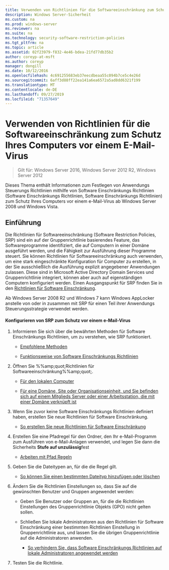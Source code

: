 ```yaml
---
title: Verwenden von Richtlinien für die Softwareeinschränkung zum Schutz Ihres Computers vor einem E-Mail-Virus
description: Windows Server-Sicherheit
ms.custom: na
ms.prod: windows-server
ms.reviewer: na
ms.suite: na
ms.technology: security-software-restriction-policies
ms.tgt_pltfrm: na
ms.topic: article
ms.assetid: 02f23979-f832-4e46-bdea-21fd77db35b2
author: coreyp-at-msft
ms.author: coreyp
manager: dongill
ms.date: 10/12/2016
ms.openlocfilehash: 4c691255683eb37eecdbeaa55c094b7ce5c4e26d
ms.sourcegitcommit: 6aff3d88ff22ea141a6ea6572a5ad8dd6321f199
ms.translationtype: MT
ms.contentlocale: de-DE
ms.lasthandoff: 09/27/2019
ms.locfileid: "71357649"
---
```

# <a name="use-software-restriction-policies-to-help-protect-your-computer-against-an-email-virus"></a>Verwenden von Richtlinien für die Softwareeinschränkung zum Schutz Ihres Computers vor einem E-Mail-Virus

>Gilt für: Windows Server 2016, Windows Server 2012 R2, Windows Server 2012

Dieses Thema enthält Informationen zum Festlegen von Anwendungs Steuerungs Richtlinien mithilfe von Software Einschränkungs Richtlinien (Software Einschränkungs Richtlinien, Software Einschränkungs Richtlinien) zum Schutz Ihres Computers vor einem e-Mail-Virus ab Windows Server 2008 und Windows Vista.

## <a name="introduction"></a>Einführung
Die Richtlinien für Softwareeinschränkung (Software Restriction Policies, SRP) sind ein auf der Gruppenrichtlinie basierendes Feature, das Softwareprogramme identifiziert, die auf Computern in einer Domäne ausgeführt werden, und die Fähigkeit zur Ausführung dieser Programme steuert. Sie können Richtlinien für Softwareeinschränkung auch verwenden, um eine stark eingeschränkte Konfiguration für Computer zu erstellen, in der Sie ausschließlich die Ausführung explizit angegebener Anwendungen zulassen. Diese sind in Microsoft Active Directory Domain Services und Gruppenrichtlinie integriert, können aber auch auf eigenständigen Computern konfiguriert werden. Einen Ausgangspunkt für SRP finden Sie in den [Richtlinien für Software Einschränkung](software-restriction-policies.md).

Ab Windows Server 2008 R2 und Windows 7 kann Windows AppLocker anstelle von oder in zusammen mit SRP für einen Teil ihrer Anwendungs Steuerungsstrategie verwendet werden. 

#### <a name="configure-srp-to-help-protect-against-an-e-mail-virus"></a>Konfigurieren von SRP zum Schutz vor einem e-Mail-Virus

1.  Informieren Sie sich über die bewährten Methoden für Software Einschränkungs Richtlinien, um zu verstehen, wie SRP funktioniert.

    -   [Empfohlene Methoden](software-restriction-policies-technical-overview.md#BKMK_Best_Practices)

    -   [Funktionsweise von Software Einschränkungs Richtlinien](https://technet.microsoft.com/library/cc786941(v=WS.10).aspx)

2.  Öffnen Sie %%amp;quot;Richtlinien für Softwareeinschränkung%%amp;quot;.

    -   [Für den lokalen Computer](administer-software-restriction-policies.md#BKMK_1)

    -   [Für eine Domäne, Site oder Organisationseinheit, und Sie befinden sich auf einem Mitglieds Server oder einer Arbeitsstation, die mit einer Domäne verknüpft ist](administer-software-restriction-policies.md#BKMK_2)

3.  Wenn Sie zuvor keine Software Einschränkungs Richtlinien definiert haben, erstellen Sie neue Richtlinien für Software Einschränkung.

    -   [So erstellen Sie neue Richtlinien für Software Einschränkung](administer-software-restriction-policies.md#BKMK_Create_SRP)

4.  Erstellen Sie eine Pfadregel für den Ordner, den Ihr e-Mail-Programm zum Ausführen von e-Mail-Anlagen verwendet, und legen Sie dann die Sicherheits **Stufe auf unzulässig**fest

    -   [Arbeiten mit Pfad Regeln](work-with-software-restriction-policies-rules.md#BKMK_Path_Rules)

5.  Geben Sie die Dateitypen an, für die die Regel gilt.

    -   [So können Sie einen bestimmten Dateityp hinzufügen oder löschen](administer-software-restriction-policies.md#BKMK_Add_Del)

6.  Ändern Sie die Richtlinien Einstellungen so, dass Sie auf die gewünschten Benutzer und Gruppen angewendet werden:

    -   Geben Sie Benutzer oder Gruppen an, für die die Richtlinien Einstellungen des Gruppenrichtlinie Objekts (GPO) nicht gelten sollen.

    -   Schließen Sie lokale Administratoren aus den Richtlinien für Software Einschränkung einer bestimmten Richtlinien Einstellung in Gruppenrichtlinie aus, und lassen Sie die übrigen Gruppenrichtlinie auf die Administratoren anwenden.

        -   [So verhindern Sie, dass Software Einschränkungs Richtlinien auf lokale Administratoren angewendet werden](administer-software-restriction-policies.md#BKMK_Prevent_Admin)

7.  Testen Sie die Richtlinie.


